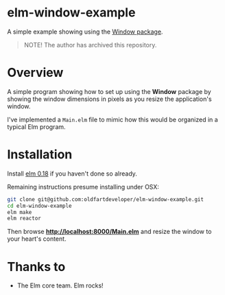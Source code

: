 # elm-window-example

A simple example showing using the
[Window package](http://package.elm-lang.org/packages/elm-lang/window/1.0.0/).

> NOTE! The author has archived this repository.

# Overview

A simple program showing how to set up using the **Window** package by
showing the window dimensions in pixels as you resize the application's
window.

I've implemented a `Main.elm` file to mimic how this would be
organized in a typical Elm program.

# Installation

Install [elm 0.18](http://elm-lang.org/install) if you haven't done so already.

Remaining instructions presume installing under OSX:

``` bash
git clone git@github.com:oldfartdeveloper/elm-window-example.git
cd elm-window-example
elm make
elm reactor
```

Then browse **[http://localhost:8000/Main.elm](http://localhost:8000/Main.elm)**
and resize the window to your heart's content.

# Thanks to

* The Elm core team. Elm rocks!
